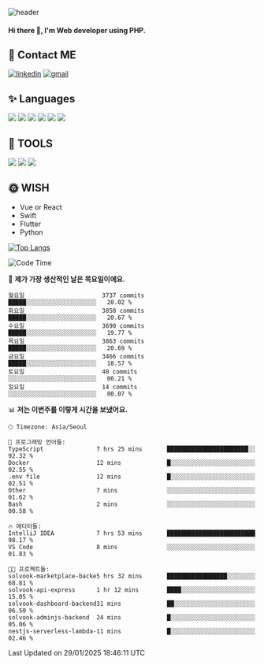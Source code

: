 ![header](https://capsule-render.vercel.app/api?type=waving&color=auto&height=300&section=header&text=Elin&fontSize=90&animation=twinkling)

#### Hi there 👋, I'm <b>Web developer</b> using PHP. ####

<!--
- 🔭 I’m currently working on Uniwill
- 🌱 I’m currently learning Vue or React or Python.
-->

<!---#### I am PHP developer --->

## 💌 Contact ME ###
[<img src='https://img.shields.io/badge/-EunjiKo-%230A66C2?style=flat-square&logo=LinkedIn&logoColor=white' alt='linkedin'>](https://www.linkedin.com/in/https://www.linkedin.com/in/eunji-ko-00a907164//)  [<img src='https://img.shields.io/badge/-einee214%40gmail.com-%23EA4335?style=flat-square&logo=Gmail&logoColor=white' alt='gmail'>](einee214@gmail.com)  


## ✨ Languages
<img src='https://img.shields.io/badge/-PHP-%23777BB4?style=for-the-badge&logo=PHP&logoColor=white'> <img src='https://img.shields.io/badge/-Laravel-%23FF2D20?style=for-the-badge&logo=Laravel&logoColor=white'> <img src='https://img.shields.io/badge/Jquery-%230769AD?style=for-the-badge&logo=Jquery&logoColor=white'> <img src='https://img.shields.io/badge/CSS3-%231572B6?style=for-the-badge&logo=CSS3&logoColor=white'> <img src='https://img.shields.io/badge/Bootstrap-%237952B3?style=for-the-badge&logo=Bootstrap&logoColor=white' > <img src='https://img.shields.io/badge/MySQL-%234479A1?style=for-the-badge&logo=MySQL&logoColor=white' >

## 🌷 TOOLS
<img src='https://img.shields.io/badge/PHPSTORM-%23000000?style=for-the-badge&logo=PhpStorm&logoColor=white' > <img src='https://img.shields.io/badge/GitLab-%23FCA121?style=for-the-badge&logo=GitLab&logoColor=white' > <img src='https://img.shields.io/badge/GitHub-%23181717?style=for-the-badge&logo=GitHub&logoColor=white'>


## 🌞 WISH
- Vue or React
- Swift
- Flutter
- Python


[![Top Langs](https://github-readme-stats.vercel.app/api/top-langs/?username=ein214&layout=compact)](https://github.com/anuraghazra/github-readme-stats)

<!--START_SECTION:waka-->
![Code Time](http://img.shields.io/badge/Code%20Time-4%2C018%20hrs%2024%20mins-blue)

📅 **제가 가장 생산적인 날은 목요일이에요.** 

```text
월요일                      3737 commits        █████░░░░░░░░░░░░░░░░░░░░   20.02 % 
화요일                      3858 commits        █████░░░░░░░░░░░░░░░░░░░░   20.67 % 
수요일                      3690 commits        █████░░░░░░░░░░░░░░░░░░░░   19.77 % 
목요일                      3863 commits        █████░░░░░░░░░░░░░░░░░░░░   20.69 % 
금요일                      3466 commits        █████░░░░░░░░░░░░░░░░░░░░   18.57 % 
토요일                      40 commits          ░░░░░░░░░░░░░░░░░░░░░░░░░   00.21 % 
일요일                      14 commits          ░░░░░░░░░░░░░░░░░░░░░░░░░   00.07 % 
```


📊 **저는 이번주를 이렇게 시간을 보냈어요.** 

```text
🕑︎ Timezone: Asia/Seoul

💬 프로그래밍 언어들: 
TypeScript               7 hrs 25 mins       ███████████████████████░░   92.32 % 
Docker                   12 mins             █░░░░░░░░░░░░░░░░░░░░░░░░   02.55 % 
.env file                12 mins             █░░░░░░░░░░░░░░░░░░░░░░░░   02.51 % 
Other                    7 mins              ░░░░░░░░░░░░░░░░░░░░░░░░░   01.62 % 
Bash                     2 mins              ░░░░░░░░░░░░░░░░░░░░░░░░░   00.58 % 

🔥 에디터들: 
IntelliJ IDEA            7 hrs 53 mins       █████████████████████████   98.17 % 
VS Code                  8 mins              ░░░░░░░░░░░░░░░░░░░░░░░░░   01.83 % 

🐱‍💻 프로젝트들: 
solvook-marketplace-backe5 hrs 32 mins       █████████████████░░░░░░░░   68.81 % 
solvook-api-express      1 hr 12 mins        ████░░░░░░░░░░░░░░░░░░░░░   15.05 % 
solvook-dashboard-backend31 mins             ██░░░░░░░░░░░░░░░░░░░░░░░   06.50 % 
solvook-adminjs-backend  24 mins             █░░░░░░░░░░░░░░░░░░░░░░░░   05.06 % 
nestjs-serverless-lambda-11 mins             █░░░░░░░░░░░░░░░░░░░░░░░░   02.46 % 
```


 Last Updated on 29/01/2025 18:46:11 UTC
<!--END_SECTION:waka-->

<!---![GitHub stats](https://github-readme-stats.vercel.app/api?username=ein214&show_icons=true&theme=dracula)  --->




